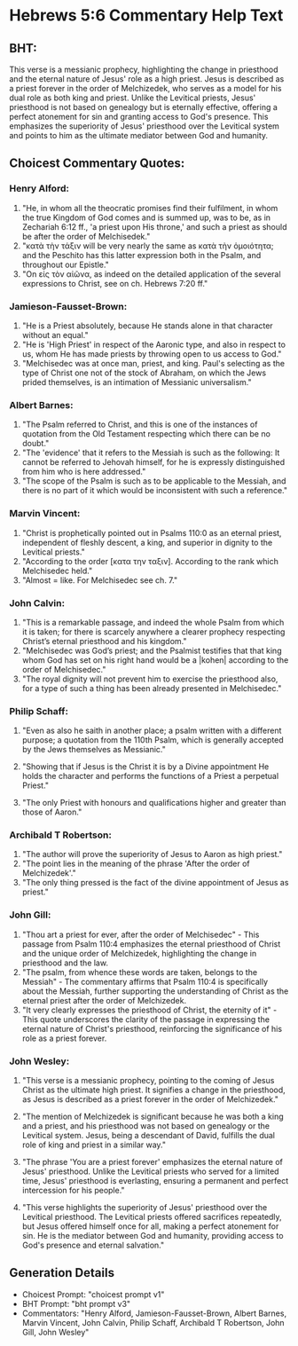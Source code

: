 # Hebrews 5:6 Commentary Help Text

## BHT:
This verse is a messianic prophecy, highlighting the change in priesthood and the eternal nature of Jesus' role as a high priest. Jesus is described as a priest forever in the order of Melchizedek, who serves as a model for his dual role as both king and priest. Unlike the Levitical priests, Jesus' priesthood is not based on genealogy but is eternally effective, offering a perfect atonement for sin and granting access to God's presence. This emphasizes the superiority of Jesus' priesthood over the Levitical system and points to him as the ultimate mediator between God and humanity.

## Choicest Commentary Quotes:
### Henry Alford:
1. "He, in whom all the theocratic promises find their fulfilment, in whom the true Kingdom of God comes and is summed up, was to be, as in Zechariah 6:12 ff., 'a priest upon His throne,' and such a priest as should be after the order of Melchisedek." 
2. "κατὰ τὴν τάξιν will be very nearly the same as κατὰ τὴν ὁμοιότητα; and the Peschito has this latter expression both in the Psalm, and throughout our Epistle."
3. "On εἰς τὸν αἰῶνα, as indeed on the detailed application of the several expressions to Christ, see on ch. Hebrews 7:20 ff."

### Jamieson-Fausset-Brown:
1. "He is a Priest absolutely, because He stands alone in that character without an equal."
2. "He is 'High Priest' in respect of the Aaronic type, and also in respect to us, whom He has made priests by throwing open to us access to God."
3. "Melchisedec was at once man, priest, and king. Paul's selecting as the type of Christ one not of the stock of Abraham, on which the Jews prided themselves, is an intimation of Messianic universalism."

### Albert Barnes:
1. "The Psalm referred to Christ, and this is one of the instances of quotation from the Old Testament respecting which there can be no doubt."
2. "The 'evidence' that it refers to the Messiah is such as the following: It cannot be referred to Jehovah himself, for he is expressly distinguished from him who is here addressed."
3. "The scope of the Psalm is such as to be applicable to the Messiah, and there is no part of it which would be inconsistent with such a reference."

### Marvin Vincent:
1. "Christ is prophetically pointed out in Psalms 110:0 as an eternal priest, independent of fleshly descent, a king, and superior in dignity to the Levitical priests."
2. "According to the order [κατα την ταξιν]. According to the rank which Melchisedec held."
3. "Almost = like. For Melchisedec see ch. 7."

### John Calvin:
1. "This is a remarkable passage, and indeed the whole Psalm from which it is taken; for there is scarcely anywhere a clearer prophecy respecting Christ’s eternal priesthood and his kingdom."
2. "Melchisedec was God’s priest; and the Psalmist testifies that that king whom God has set on his right hand would be a |kohen| according to the order of Melchisedec."
3. "The royal dignity will not prevent him to exercise the priesthood also, for a type of such a thing has been already presented in Melchisedec."

### Philip Schaff:
1. "Even as also he saith in another place; a psalm written with a different purpose; a quotation from the 110th Psalm, which is generally accepted by the Jews themselves as Messianic." 

2. "Showing that if Jesus is the Christ it is by a Divine appointment He holds the character and performs the functions of a Priest a perpetual Priest."

3. "The only Priest with honours and qualifications higher and greater than those of Aaron."

### Archibald T Robertson:
1. "The author will prove the superiority of Jesus to Aaron as high priest."
2. "The point lies in the meaning of the phrase 'After the order of Melchizedek'."
3. "The only thing pressed is the fact of the divine appointment of Jesus as priest."

### John Gill:
1. "Thou art a priest for ever, after the order of Melchisedec" - This passage from Psalm 110:4 emphasizes the eternal priesthood of Christ and the unique order of Melchizedek, highlighting the change in priesthood and the law.
2. "The psalm, from whence these words are taken, belongs to the Messiah" - The commentary affirms that Psalm 110:4 is specifically about the Messiah, further supporting the understanding of Christ as the eternal priest after the order of Melchizedek.
3. "It very clearly expresses the priesthood of Christ, the eternity of it" - This quote underscores the clarity of the passage in expressing the eternal nature of Christ's priesthood, reinforcing the significance of his role as a priest forever.

### John Wesley:
1. "This verse is a messianic prophecy, pointing to the coming of Jesus Christ as the ultimate high priest. It signifies a change in the priesthood, as Jesus is described as a priest forever in the order of Melchizedek."

2. "The mention of Melchizedek is significant because he was both a king and a priest, and his priesthood was not based on genealogy or the Levitical system. Jesus, being a descendant of David, fulfills the dual role of king and priest in a similar way."

3. "The phrase 'You are a priest forever' emphasizes the eternal nature of Jesus' priesthood. Unlike the Levitical priests who served for a limited time, Jesus' priesthood is everlasting, ensuring a permanent and perfect intercession for his people."

4. "This verse highlights the superiority of Jesus' priesthood over the Levitical priesthood. The Levitical priests offered sacrifices repeatedly, but Jesus offered himself once for all, making a perfect atonement for sin. He is the mediator between God and humanity, providing access to God's presence and eternal salvation."


## Generation Details
- Choicest Prompt: "choicest prompt v1"
- BHT Prompt: "bht prompt v3"
- Commentators: "Henry Alford, Jamieson-Fausset-Brown, Albert Barnes, Marvin Vincent, John Calvin, Philip Schaff, Archibald T Robertson, John Gill, John Wesley"

